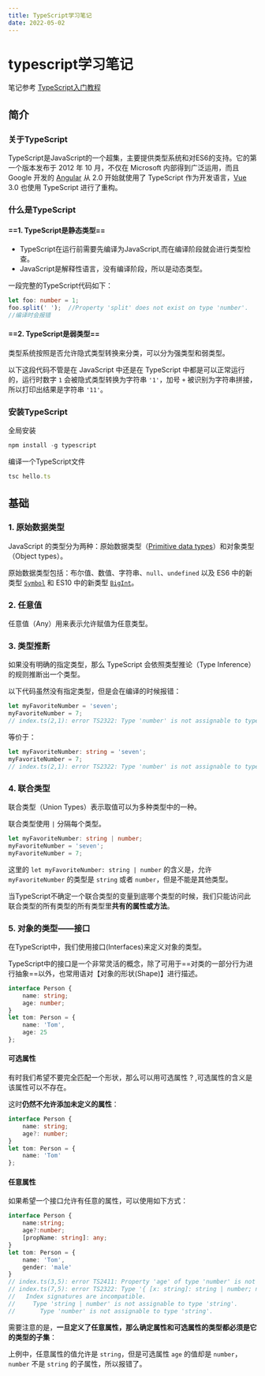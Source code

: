 ```yaml
---
title: TypeScript学习笔记
date: 2022-05-02
---
```


# typescript学习笔记

笔记参考 [TypeScript入门教程](https://ts.xcatliu.com/introduction/get-typescript.html)



## 简介

### 关于TypeScript

TypeScript是JavaScript的一个超集，主要提供类型系统和对ES6的支持。它的第一个版本发布于 2012 年 10 月，不仅在 Microsoft 内部得到广泛运用，而且 Google 开发的 [Angular](https://angular.io/) 从 2.0 开始就使用了 TypeScript 作为开发语言，[Vue](https://vuejs.org/) 3.0 也使用 TypeScript 进行了重构。



### 什么是TypeScript

#### ==1. TypeScript是静态类型==

* TypeScript在运行前需要先编译为JavaScript,而在编译阶段就会进行类型检查。
* JavaScript是解释性语言，没有编译阶段，所以是动态类型。

一段完整的TypeScript代码如下：

```typescript
let foo: number = 1;
foo.split(' ');  //Property 'split' does not exist on type 'number'.
//编译时会报错
```

#### ==2. TypeScript是弱类型==

类型系统按照是否允许隐式类型转换来分类，可以分为强类型和弱类型。

以下这段代码不管是在 JavaScript 中还是在 TypeScript 中都是可以正常运行的，运行时数字 `1` 会被隐式类型转换为字符串 `'1'`，加号 `+` 被识别为字符串拼接，所以打印出结果是字符串 `'11'`。

### 安装TypeScript

全局安装

```typescript
npm install -g typescript
```

编译一个TypeScript文件

```typescript
tsc hello.ts
```

## 基础

### 1. 原始数据类型

JavaScript 的类型分为两种：原始数据类型（[Primitive data types](https://developer.mozilla.org/en-US/docs/Glossary/Primitive)）和对象类型（Object types）。

原始数据类型包括：布尔值、数值、字符串、`null`、`undefined` 以及 ES6 中的新类型 [`Symbol`](http://es6.ruanyifeng.com/#docs/symbol) 和 ES10 中的新类型 [`BigInt`](https://developer.mozilla.org/zh-CN/docs/Web/JavaScript/Reference/Global_Objects/BigInt)。

### 2. 任意值

任意值（Any）用来表示允许赋值为任意类型。

### 3. 类型推断

如果没有明确的指定类型，那么 TypeScript 会依照类型推论（Type Inference）的规则推断出一个类型。

以下代码虽然没有指定类型，但是会在编译的时候报错：

```typescript
let myFavoriteNumber = 'seven';
myFavoriteNumber = 7;
// index.ts(2,1): error TS2322: Type 'number' is not assignable to type 'string'.
```

等价于：

```typescript
let myFavoriteNumber: string = 'seven';
myFavoriteNumber = 7;
// index.ts(2,1): error TS2322: Type 'number' is not assignable to type 'string'.
```

### 4. 联合类型

联合类型（Union Types）表示取值可以为多种类型中的一种。

联合类型使用 `|` 分隔每个类型。

```typescript
let myFavoriteNumber: string | number;
myFavoriteNumber = 'seven';
myFavoriteNumber = 7;
```

这里的 `let myFavoriteNumber: string | number` 的含义是，允许 `myFavoriteNumber` 的类型是 `string` 或者 `number`，但是不能是其他类型。

当TypeScript不确定一个联合类型的变量到底哪个类型的时候，我们只能访问此联合类型的所有类型的所有类型里**共有的属性或方法**。

### 5. 对象的类型——接口

在TypeScript中，我们使用接口(Interfaces)来定义对象的类型。

TypeScript中的接口是一个非常灵活的概念，除了可用于==对类的一部分行为进行抽象==以外，也常用语对【对象的形状(Shape)】进行描述。

```typescript
interface Person {
    name: string;
    age: number;
}
let tom: Person = {
    name: 'Tom',
    age: 25
};
```

#### 可选属性

有时我们希望不要完全匹配一个形状，那么可以用可选属性 ? ,可选属性的含义是该属性可以不存在。

这时**仍然不允许添加未定义的属性**：

```typescript
interface Person {
    name: string;
    age?: number;
}
let tom: Person = {
    name: 'Tom'
};
```

#### 任意属性

如果希望一个接口允许有任意的属性，可以使用如下方式：

```typescript
interface Person {
    name:string;
    age?:number;
    [propName: string]: any;
}
let tom: Person = {
    name: 'Tom',
    gender: 'male'
}
// index.ts(3,5): error TS2411: Property 'age' of type 'number' is not assignable to string index type 'string'.
// index.ts(7,5): error TS2322: Type '{ [x: string]: string | number; name: string; age: number; gender: string; }' is not assignable to type 'Person'.
//   Index signatures are incompatible.
//     Type 'string | number' is not assignable to type 'string'.
//       Type 'number' is not assignable to type 'string'.
```

需要注意的是，**一旦定义了任意属性，那么确定属性和可选属性的类型都必须是它的类型的子集**：

上例中，任意属性的值允许是 `string`，但是可选属性 `age` 的值却是 `number`，`number` 不是 `string` 的子属性，所以报错了。